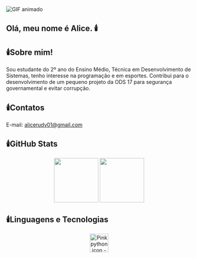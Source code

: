 <img src="https://i.pinimg.com/originals/af/12/ce/af12cef56480e1715b813e397efc1e56.gif" alt="GIF animado">
 
## Olá, meu nome é Alice. 🕯️

## 🕯️Sobre mim!
Sou estudante do 2º ano do Ensino Médio, Técnica em Desenvolvimento de Sistemas, tenho interesse na programação e em esportes.
Contribui para o desenvolvimento de um pequeno projeto da ODS 17 para segurança governamental e evitar corrupção.
## 🕯️Contatos
E-mail: alicerudy01@gmail.com

## 🕯️GitHub Stats

<p align="center">
  <img height="120em" src="https://github-readme-stats.vercel.app/api?username=Nicolly-Amrl&show_icons=true&theme=tokyonight&hide_title=false" />
  <img height="120em" src="https://github-readme-stats.vercel.app/api/top-langs/?username=Nicolly-Amrl&layout=compact&theme=tokyonight" />
</p>

## 🕯️Linguagens e Tecnologias

<p align="center">
  <img src="https://encrypted-tbn0.gstatic.com/images?q=tbn:ANd9GcTYqsG2h-f-ZjkiLrOCvyF-k3lwvJCewrGEaA&amp;s" class="sFlh5c FyHeAf" alt="Pink python icon - Free pink site logo icons" jsname="JuXqh" style="max-width: 50px; width: 50px; height: 50px; margin: 0px;" data-ilt="1746549127958">
  
